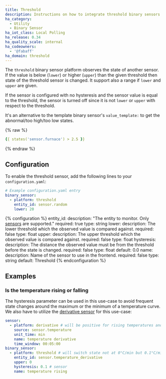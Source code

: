 ```yaml
---
title: Threshold
description: Instructions on how to integrate threshold binary sensors into Home Assistant.
ha_category:
  - Utility
  - Binary Sensor
ha_iot_class: Local Polling
ha_release: 0.34
ha_quality_scale: internal
ha_codeowners:
  - '@fabaff'
ha_domain: threshold
---
```


The `threshold` binary sensor platform observes the state of another sensor. If the value is below (`lower`) or higher (`upper`) than the given threshold then state of the threshold sensor is changed. It support also a range if `lower` and `upper` are given.

If the sensor is configured with no hysteresis and the sensor value is equal to the threshold, the sensor is turned off since it is not `lower` or `upper` with respect to the threshold.

It's an alternative to the template binary sensor's `value_template:` to get the abnormal/too high/too low states.

{% raw %}
```yaml
{{ states('sensor.furnace') > 2.5 }}
```
{% endraw %}

## Configuration

To enable the threshold sensor, add the following lines to your `configuration.yaml`:

```yaml
# Example configuration.yaml entry
binary_sensor:
  - platform: threshold
    entity_id: sensor.random
    lower: 20
```

{% configuration %}
entity_id:
  description: "The entity to monitor. Only [sensors](/integrations/sensor/) are supported."
  required: true
  type: string
lower:
  description: The lower threshold which the observed value is compared against.
  required: false
  type: float
upper:
  description: The upper threshold which the observed value is compared against.
  required: false
  type: float
hysteresis:
  description: The distance the observed value must be from the threshold before the state is changed.
  required: false
  type: float
  default: 0.0
name:
  description:  Name of the sensor to use in the frontend.
  required: false
  type: string
  default: Threshold
{% endconfiguration %}

## Examples

### Is the temperature rising or falling

The hysteresis parameter can be used in this use-case to avoid frequent state changes around the maximum or the minimum of a temperature curve. We also have to utilize the [derivative sensor](/integrations/derivative/) for this use-case:

```yaml
sensor:  
  - platform: derivative # will be positive for rising temperatures and negative for falling temperatures
    source: sensor.temperature
    unit_time: min
    name: temperature derivative
    time_window: 00:05:00
binary_sensor:
  - platform: threshold # will switch state not at 0°C/min but 0.1°C/min or -0.1°C/min depending on the current state of the sensor, respectively
    entity_id: sensor.temperature_derivative
    upper: 0
    hysteresis: 0.1 # sensor 
    name: temperature rising
```
